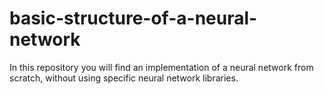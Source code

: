 # basic-structure-of-a-neural-network
In this repository you will find an implementation of a neural network from scratch, without using specific neural network libraries.
